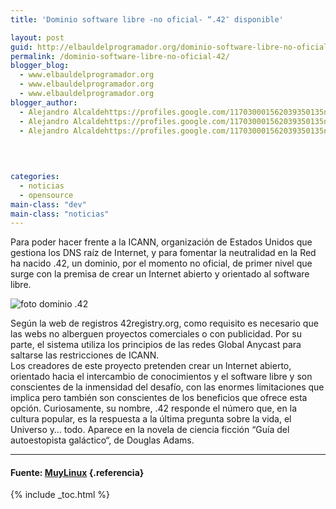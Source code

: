 ```yaml
---
title: 'Dominio software libre -no oficial- “.42″ disponible'

layout: post
guid: http://elbauldelprogramador.org/dominio-software-libre-no-oficial-42%e2%80%b3-disponible/
permalink: /dominio-software-libre-no-oficial-42/
blogger_blog:
  - www.elbauldelprogramador.org
  - www.elbauldelprogramador.org
  - www.elbauldelprogramador.org
blogger_author:
  - Alejandro Alcaldehttps://profiles.google.com/117030001562039350135noreply@blogger.com
  - Alejandro Alcaldehttps://profiles.google.com/117030001562039350135noreply@blogger.com
  - Alejandro Alcaldehttps://profiles.google.com/117030001562039350135noreply@blogger.com

  
  
  
categories:
  - noticias
  - opensource
main-class: "dev"
main-class: "noticias"
---
```

Para poder hacer frente a la ICANN, organización de Estados Unidos que gestiona los DNS raíz de Internet, y para fomentar la neutralidad en la Red ha nacido .42, un dominio, por el momento no oficial, de primer nivel que surge con la premisa de crear un Internet abierto y orientado al software libre.

![foto dominio .42][1]  
  
<!--ad-->

  
Según la web de registros 42registry.org, como requisito es necesario que las webs no alberguen proyectos comerciales o con publicidad. Por su parte, el sistema utiliza los principios de las redes Global Anycast para saltarse las restricciones de ICANN.  
Los creadores de este proyecto pretenden crear un Internet abierto, orientado hacia el intercambio de conocimientos y el software libre y son conscientes de la inmensidad del desafío, con las enormes limitaciones que implica pero también son conscientes de los beneficios que ofrece esta opción. Curiosamente, su nombre, .42 responde el número que, en la cultura popular, es la respuesta a la última pregunta sobre la vida, el Universo y… todo. Aparece en la novela de ciencia ficción “Guía del autoestopista galáctico“, de Douglas Adams.

* * *

#### Fuente: [MuyLinux][2] {.referencia}



 [1]: http://www.muylinux.com/assets/img/2011/01/42-500x455.jpg "dominio .42"
 [2]: http://www.muylinux.com/

{% include _toc.html %}

